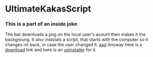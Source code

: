 # UltimateKakasScript
### This is a part of an inside joke
The bat downloads a png on the local user's acount then makes it the backgroung.
It also inststals a script, that starts with the computer so it changes int back, in case the user changed it.
[asd](https://github.com/Sandormate0513/UltimateKakasScript/blob/First/kakas.bat)
Anyway here is a <a href="https://github.com/downloads/Sandormate0513/UltimateKakasScript/refs/tags/First/kakas.bat" download>download</a> link and here is an <a href="https://github.com/downloads/Sandormate0513/UltimateKakasScript/refs/tags/First/kakas_uninstall.bat" download>uninstaller</a> for it.
